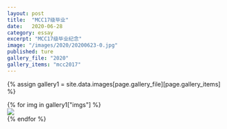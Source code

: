 ```yaml
---
layout: post
title:  "MCC17级毕业"
date:   2020-06-28
category: essay
excerpt: "MCC17级毕业纪念"
image: "/images/2020/20200623-0.jpg"
published: ture
gallery_file: "2020"
gallery_items: "mcc2017"
---
```


{% assign gallery1  = site.data.images[page.gallery_file][page.gallery_items] %}
<div class="card-columns">
    {% for img in gallery1["imgs"] %}
    <div class="card">
        <img class="card-img-top" src="{{gallery['root']}}{{ img }}" />
    </div>
    {% endfor %}
</div>




